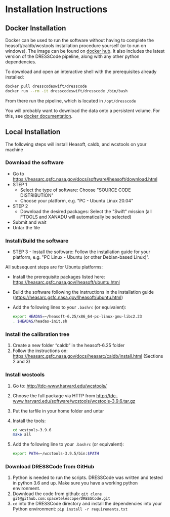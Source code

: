 # Installation Instructions

## Docker Installation

Docker can be used to run the software without having to complete the heasoft/caldb/wcstools installation procedure yourself (or to run on windows). The image can be found on [docker hub](https://hub.docker.com/r/dresscodeswift/dresscode). It also includes the latest version of the DRESSCode pipeline, along with any other python dependencies.

To download and open an interactive shell with the prerequisites already installed:

```sh
docker pull dresscodeswift/dresscode
docker run --rm -it dresscodeswift/dresscode /bin/bash
```

From there run the pipeline, which is located in `/opt/dresscode`

You will probably want to download the data onto a persistent volume. For this, see [docker documentation](https://docs.docker.com/storage/volumes/).

## Local Installation

The following steps will install Heasoft, caldb, and wcstools on your machine

### Download the software

- Go to <https://heasarc.gsfc.nasa.gov/docs/software/lheasoft/download.html>
- STEP 1
    - Select the type of software: Choose "SOURCE CODE DISTRIBUTION"
    - Choose your platform, e.g. "PC - Ubuntu Linux 20.04"
- STEP 2
    - Download the desired packages: Select the "Swift" mission (all FTOOLS and XANADU will automatically be selected)
- Submit and wait
- Untar the file

### Install/Build the software

- STEP 3 - Install the software: Follow the installation guide for your platform, e.g. "PC Linux - Ubuntu (or other Debian-based Linux)".

All subsequent steps are for Ubuntu platforms:

- Install the prerequisite packages listed here: <https://heasarc.gsfc.nasa.gov/lheasoft/ubuntu.html>
- Build the software following the instructions in the installation guide (<https://heasarc.gsfc.nasa.gov/lheasoft/ubuntu.html>)
- Add the following lines to your `.bashrc` (or equivalent):

    ```sh
    export HEADAS=~/heasoft-6.25/x86_64-pc-linux-gnu-libc2.23
    . $HEADAS/headas-init.sh
    ```

### Install the calibration tree

1. Create a new folder “caldb” in the heasoft-6.25 folder
2. Follow the instructions on: <https://heasarc.gsfc.nasa.gov/docs/heasarc/caldb/install.html> (Sections 2 and 3)

### Install wcstools

1. Go to: <http://tdc-www.harvard.edu/wcstools/>
2. Choose the full package via HTTP from <http://tdc-www.harvard.edu/software/wcstools/wcstools-3.9.6.tar.gz>
3. Put the tarfile in your home folder and untar
4. Install the tools:

    ```sh
    cd wcstools-3.9.6
    make all
    ```

5. Add the following line to your `.bashrc` (or equivalent):

    ```sh
    export PATH=~/wcstools-3.9.5/bin:$PATH
    ```

### Download DRESSCode from GitHub

1. Python is needed to run the scripts. DRESSCode was written and tested in python 3.6 and up. Make sure you have a working python environment.
2. Download the code from github: `git clone git@github.com:spacetelescope/DRESSCode.git`
3. `cd` into the DRESSCode directory and install the dependencies into your Python environment: `pip install -r requirements.txt`
